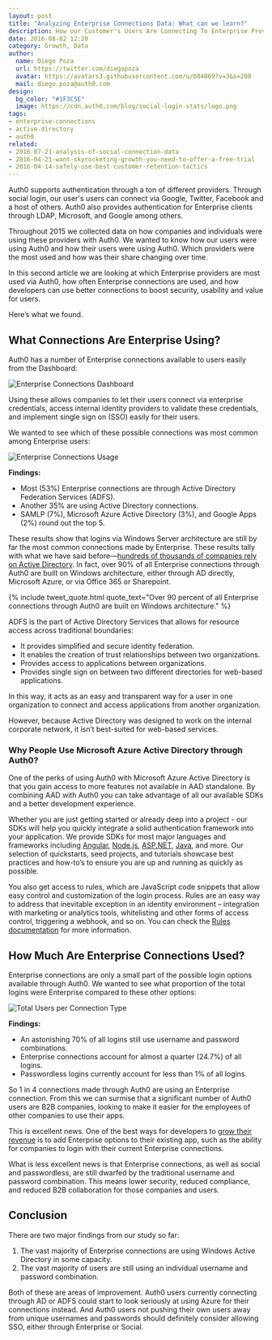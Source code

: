 ```yaml
---
layout: post
title: "Analyzing Enterprise Connections Data: What can we learn?"
description: How our Customer's Users Are Connecting To Enterprise Providers
date: 2016-08-02 12:20
category: Growth, Data
author: 
  name: Diego Poza
  url: https://twitter.com/diegopoza
  avatar: https://avatars3.githubusercontent.com/u/604869?v=3&s=200
  mail: diego.poza@auth0.com
design: 
  bg_color: "#1F3C5E"
  image: https://cdn.auth0.com/blog/social-login-stats/logo.png
tags: 
- enterprise-connections
- active-directory
- auth0
related:
- 2016-07-21-analysis-of-social-connection-data
- 2016-04-21-want-skyrocketing-growth-you-need-to-offer-a-free-trial
- 2016-04-14-safely-use-best-customer-retention-tactics
---
```


Auth0 supports authentication through a ton of different providers. Through social login, our user's users can connect via Google, Twitter, Facebook and a host of others. Auth0 also provides authentication for Enterprise clients through LDAP, Microsoft, and Google among others.

Throughout 2015 we collected data on how companies and individuals were using these providers with Auth0. We wanted to know how our users were using Auth0 and how their users were using Auth0. Which providers were the most used and how was their share changing over time.

In this second article we are looking at which Enterprise providers are most used via Auth0, how often Enterprise connections are used, and how developers can use better connections to boost security, usability and value for users. 

Here’s what we found.

## What Connections Are Enterprise Using?

Auth0 has a number of Enterprise connections available to users easily from the Dashboard:

![Enterprise Connections Dashboard](https://cdn.auth0.com/blog/enterprise-connection-stats/enterprise-connections-dashboard.png)

Using these allows companies to let their users connect via enterprise credentials, access internal identity providers to validate these credentials, and implement single sign on (SSO) easily for their users.

We wanted to see which of these possible connections was most common among Enterprise users:

![Enterprise Connections Usage](https://cdn.auth0.com/blog/enterprise-connection-stats/enterprise-connections.png)

**Findings:**

* Most (53%) Enterprise connections are through Active Directory Federation Services (ADFS).
* Another 35% are using Active Directory connections.
* SAMLP (7%), Microsoft Azure Active Directory (3%), and Google Apps (2%) round out the top 5.

These results show that logins via Windows Server architecture are still by far the most common connections made by Enterprise. These results tally with what we have said before—[hundreds of thousands of companies rely on Active Directory](https://auth0.com/blog/2013/04/10/Auth0-Windows-Azure-Active-Directory/). In fact, over 90% of all Enterprise connections through Auth0 are built on Windows architecture, either through AD directly, Microsoft Azure, or via Office 365 or Sharepoint.


{% include tweet_quote.html quote_text="Over 90 percent of all Enterprise connections through Auth0 are built on Windows architecture." %}


ADFS is the part of Active Directory Services that allows for resource access across traditional boundaries: 

* It provides simplified and secure identity federation.
* It enables the creation of trust relationships between two organizations.
* Provides access to applications between organizations.
* Provides single sign on between two different directories for web-based applications.

In this way, it acts as an easy and transparent way for a user in one organization to connect and access applications from another organization. 

However, because Active Directory was designed to work on the internal corporate network, it isn’t best-suited for web-based services.

### Why People Use Microsoft Azure Active Directory through Auth0?
One of the perks of using Auth0 with Microsoft Azure Active Directory is that you gain access to more features not available in AAD standalone. By combining AAD with Auth0 you can take advantage of all our available SDKs and a better development experience.

Whether you are just getting started or already deep into a project - our SDKs will help you quickly integrate a solid authentication framework into your application. We provide SDKs for most major languages and frameworks including [Angular](https://auth0.com/docs/quickstart/spa/angularjs), [Node.js](https://github.com/auth0/node-auth0), [ASP.NET](https://github.com/auth0/auth0.net), [Java](https://auth0.com/docs/java-overview), and more. Our selection of quickstarts, seed projects, and tutorials showcase best practices and how-to’s to ensure you are up and running as quickly as possible.

You also get access to rules, which are JavaScript code snippets that allow easy control and customization of the login process. Rules are an easy way to address that inevitable exception in an identity environment – integration with marketing or analytics tools, whitelisting and other forms of access control, triggering a webhook, and so on. You can check the [Rules documentation](https://auth0.com/docs/rules) for more information.

## How Much Are Enterprise Connections Used?

Enterprise connections are only a small part of the possible login options available through Auth0. We wanted to see what proportion of the total logins were Enterprise compared to these other options:

![Total Users per Connection Type](https://cdn.auth0.com/blog/social-login-stats/total-users.png)

**Findings:**

* An astonishing 70% of all logins still use username and password combinations.
* Enterprise connections account for almost a quarter (24.7%) of all logins.
* Passwordless logins currently account for less than 1% of all logins.

So 1 in 4 connections made through Auth0 are using an Enterprise connection. From this we can surmise that a significant number of Auth0 users are B2B companies, looking to make it easier for the employees of other companies to use their apps. 

This is excellent news. One of the best ways for developers to [grow their revenue](https://auth0.com/blog/2015/08/18/how-to-go-upmarket-and-grow-your-revenue-by-20x) is to add Enterprise options to their existing app, such as the ability for companies to login with their current Enterprise connections.

What is less excellent news is that Enterprise connections, as well as social and passwordless, are still dwarfed by the traditional username and password combination. This means lower security, reduced compliance, and reduced B2B collaboration for those companies and users.

## Conclusion

There are two major findings from our study so far:

1. The vast majority of Enterprise connections are using Windows Active Directory in some capacity.
2. The vast majority of users are still using an individual username and password combination.

Both of these are areas of improvement. Auth0 users currently connecting through AD or ADFS could start to look seriously at using Azure for their connections instead. And Auth0 users not pushing their own users away from unique usernames and passwords should definitely consider allowing SSO, either through Enterprise or Social.
